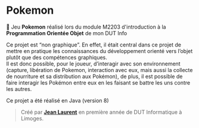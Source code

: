 # Pokemon
:hatched_chick: Jeu **Pokemon** réalisé lors du module M2203 d'introduction à la **Programmation Orientée Objet** de mon DUT Info  

Ce projet est “non graphique”. En effet, il était central dans ce projet de mettre en pratique les connaissances du développement orienté vers l’objet plutôt que des compétences graphiques.  
Il est donc possible, pour le joueur, d’interagir avec son environnement (capture, libération de Pokemon, interaction avec eux, mais aussi la collecte de nourriture et sa distribution aux Pokémon), de plus, il est possible de faire interagir les Pokémon entre eux en les faisant se battre les uns contre les autres.  

Ce projet a été réalisé en Java (version 8)

> Créé par [**Jean Laurent**](https://github.com/jeanlrnt) en première année de DUT Informatique à Limoges.
